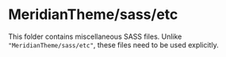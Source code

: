 # MeridianTheme/sass/etc

This folder contains miscellaneous SASS files. Unlike `"MeridianTheme/sass/etc"`, these files
need to be used explicitly.
